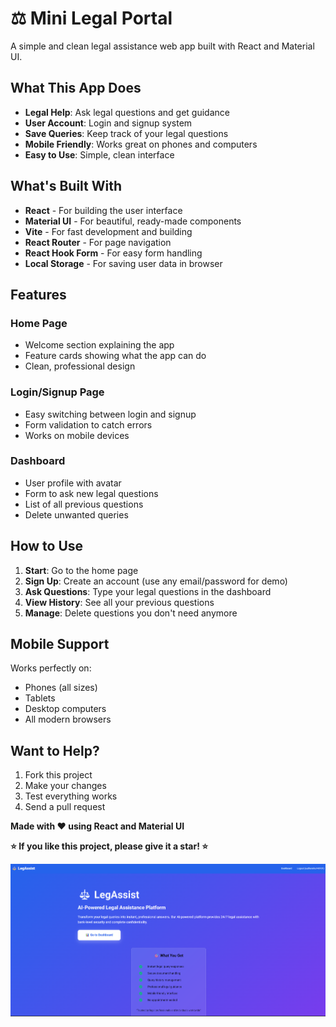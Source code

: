 # ⚖️ Mini Legal Portal

A simple and clean legal assistance web app built with React and Material UI.

## What This App Does

- **Legal Help**: Ask legal questions and get guidance
- **User Account**: Login and signup system
- **Save Queries**: Keep track of your legal questions
- **Mobile Friendly**: Works great on phones and computers
- **Easy to Use**: Simple, clean interface


## What's Built With

- **React** - For building the user interface
- **Material UI** - For beautiful, ready-made components
- **Vite** - For fast development and building
- **React Router** - For page navigation
- **React Hook Form** - For easy form handling
- **Local Storage** - For saving user data in browser

## Features

### Home Page
- Welcome section explaining the app
- Feature cards showing what the app can do
- Clean, professional design

### Login/Signup Page
- Easy switching between login and signup
- Form validation to catch errors
- Works on mobile devices

### Dashboard
- User profile with avatar
- Form to ask new legal questions
- List of all previous questions
- Delete unwanted queries

## How to Use

1. **Start**: Go to the home page
2. **Sign Up**: Create an account (use any email/password for demo)
3. **Ask Questions**: Type your legal questions in the dashboard
4. **View History**: See all your previous questions
5. **Manage**: Delete questions you don't need anymore

## Mobile Support

Works perfectly on:
- Phones (all sizes)
- Tablets
- Desktop computers
- All modern browsers

## Want to Help?

1. Fork this project
2. Make your changes
3. Test everything works
4. Send a pull request

**Made with ❤️ using React and Material UI**

**⭐ If you like this project, please give it a star! ⭐**

![image alt](https://github.com/sudhanshu140101/Mini-Legal-Portal-React/blob/62811ed2b5e54d9dd3b363817dfe174b7ebd96f1/Screenshot%202025-08-25%20050137.png)
